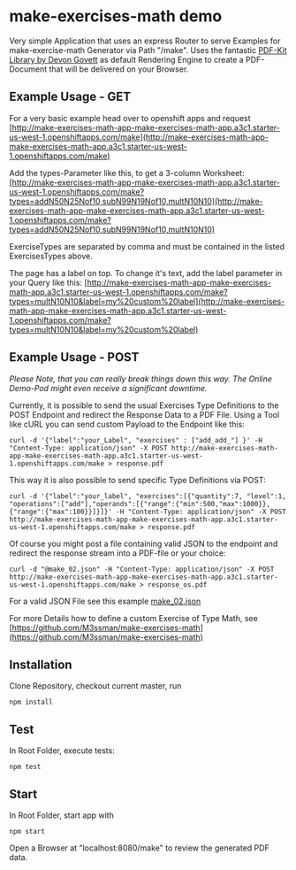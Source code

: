 # make-exercises-math demo
Very simple Application that uses an express Router to serve Examples for make-exercise-math Generator via Path "/make". 
Uses the fantastic [PDF-Kit Library by Devon Govett](https://github.com/devongovett/pdfkit) as default Rendering Engine to create a PDF-Document that will be delivered on your Browser.

## Example Usage - GET

For a very basic example head over to openshift apps and request [http://make-exercises-math-app-make-exercises-math-app.a3c1.starter-us-west-1.openshiftapps.com/make](http://make-exercises-math-app-make-exercises-math-app.a3c1.starter-us-west-1.openshiftapps.com/make)  


Add the types-Parameter like this, to get a 3-column Worksheet:  
[http://make-exercises-math-app-make-exercises-math-app.a3c1.starter-us-west-1.openshiftapps.com/make?types=addN50N25Nof10,subN99N19Nof10,multN10N10](http://make-exercises-math-app-make-exercises-math-app.a3c1.starter-us-west-1.openshiftapps.com/make?types=addN50N25Nof10,subN99N19Nof10,multN10N10)

ExerciseTypes are separated by comma and must be contained in the listed ExercisesTypes above. 

The page has a label on top. To change it's text, add the label parameter in your Query like this:
[http://make-exercises-math-app-make-exercises-math-app.a3c1.starter-us-west-1.openshiftapps.com/make?types=multN10N10&label=my%20custom%20label](http://make-exercises-math-app-make-exercises-math-app.a3c1.starter-us-west-1.openshiftapps.com/make?types=multN10N10&label=my%20custom%20label)

## Example Usage - POST
*Please Note, that you can really break things down this way. The Online Demo-Pod might even receive a significant downtime.*

Currently, it is possible to send the usual Exercises Type Definitions to the POST Endpoint and redirect the Response Data to a PDF File.
Using a Tool like cURL you can send custom Payload to the Endpoint like this:
```
curl -d '{"label":"your_Label", "exercises" : ["add_add_"] }' -H "Content-Type: application/json" -X POST http://make-exercises-math-app-make-exercises-math-app.a3c1.starter-us-west-1.openshiftapps.com/make > response.pdf

```
This way it is also possible to send specific Type Definitions via POST:
```
curl -d '{"label":"your_label", "exercises":[{"quantity":7, "level":1, "operations":["add"],"operands":[{"range":{"min":500,"max":1000}},{"range":{"max":100}}]}]}' -H "Content-Type: application/json" -X POST http://make-exercises-math-app-make-exercises-math-app.a3c1.starter-us-west-1.openshiftapps.com/make > response.pdf
```
Of course you might post a file containing valid JSON to the endpoint and redirect the response stream into a PDF-file or your choice:
```
curl -d "@make_02.json" -H "Content-Type: application/json" -X POST http://make-exercises-math-app-make-exercises-math-app.a3c1.starter-us-west-1.openshiftapps.com/make > response_os.pdf
```
For a valid JSON File see this example [make_02.json](./make_02.json) 

For more Details how to define a custom Exercise of Type Math, see [https://github.com/M3ssman/make-exercises-math](https://github.com/M3ssman/make-exercises-math)


## Installation 
Clone Repository, checkout current master, run 
```
npm install
```

## Test
In Root Folder, execute tests:

```
npm test
```

## Start
In Root Folder, start app with

```
npm start
```
Open a Browser at "localhost:8080/make" to review the generated PDF data.
